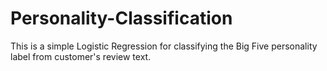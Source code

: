 # Personality-Classification
This is a simple Logistic Regression for classifying the Big Five personality label from customer's review text.
